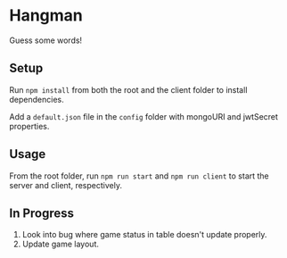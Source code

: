 # Hangman

Guess some words!

## Setup

Run `npm install` from both the root and the client folder to install dependencies.

Add a `default.json` file in the `config` folder with mongoURI and jwtSecret properties.

## Usage

From the root folder, run `npm run start` and `npm run client` to start the server and client, respectively.

## In Progress

1. Look into bug where game status in table doesn't update properly.
2. Update game layout.
